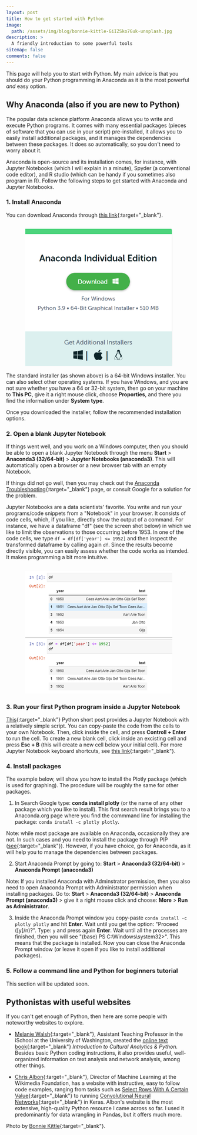 ```yaml
---
layout: post
title: How to get started with Python
image:
  path: /assets/img/blog/bonnie-kittle-GiIZSko7Guk-unsplash.jpg
description: >
  A friendly introduction to some powerful tools
sitemap: false
comments: false
---
```


This page will help you to start with Python. My main advice is that you should do your Python programming in Anaconda as it is the most powerful _and_ easy option.


## Why Anaconda (also if you are new to Python)

The popular data science platform Anaconda allows you to write and execute Python programs. It comes with many essential packages (pieces of software that you can use in your script) pre-installed, it allows you to easily install additional packages, and it manages the dependencies between these packages. It does so automatically, so you don't need to worry about it.

Anaconda is open-source and its installation comes, for instance, with Jupyter Notebooks (which I will explain in a minute), Spyder (a conventional code editor), and R studio (which can be handy if you sometimes also program in R). Follow the following steps to get started with Anaconda and Jupyter Notebooks.


### 1. Install Anaconda

You can download Anaconda through [this link](https://www.anaconda.com/products/individual/){:target="_blank"}.

<p align="center">
<img src="/assets/img/blog/installer.png" alt="installer" width="400" style="padding-top: 15px;"/>
</p>

The standard installer (as shown above) is a 64-bit Windows installer. You can also select other operating systems. If you have Windows, and you are not sure whether you have a 64 or 32-bit system, then go on your machine to **This PC**, give it a right mouse click, choose **Proporties**, and there you find the information under **System type**.

Once you downloaded the installer, follow the recommended installation options.


### 2. Open a blank Jupyter Notebook

If things went well, and you work on a Windows computer, then you should be able to open a blank Jupyter Notebook through the menu **Start** > **Anaconda3 (32/64-bit)** > **Jupyter Notebooks (anaconda3)**. This will automatically open a browser or a new browser tab with an empty Notebook.

If things did not go well, then you may check out the [Anaconda Troubleshooting](https://docs.anaconda.com/anaconda/user-guide/troubleshooting/){:target="_blank"} page, or consult Google for a solution for the problem.

Jupyter Notebooks are a data scientists' favorite. You write and run your programs/code snippets from a "Notebook" in your browser. It consists of code cells, which, if you like, directly show the output of a command. For instance, we have a dataframe "df" (see the screen shot below) in which we like to limit the observations to those occurring before 1953. In one of the code cells, we type ```df = df[df['year'] <= 1952]``` and then inspect the transformed dataframe by calling again ```df```. Since the results become directly visible, you can easily assess whether the code works as intended. It makes programming a bit more intuitive.

<p align="center">
<img src="/assets/img/blog/Screenshot_1.png" alt="jupyter" width="400" style="padding-top: 15px;"/>
</p>

### 3. Run your first Python program inside a Jupyter Notebook

[This](https://renswilderom.github.io/blog/python_shorts/2021-11-19-Word_counts/){:target="_blank"} Python short post provides a Jupyter Notebook with a relatively simple script. You can copy-paste the code from the cells to your own Notebook. Then, click inside the cell, and press **Controll + Enter** to run the cell. To create a new blank cell, click inside an excisting cell and press **Esc + B** (this will create a new cell below your initial cell). For more Jupyter Notebook keyboard shortcuts, see [this link](https://towardsdatascience.com/jypyter-notebook-shortcuts-bf0101a98330){:target="_blank"}.


### 4. Install packages

The example below, will show you how to install the Plotly package (which is used for graphing). The procedure will be roughly the same for other packages.

1) In Search Google type: **conda install plotly** (or the name of any other package which you like to install). This first search result brings you to a Anaconda.org page where you find the commmand line for installing the package: ```conda install -c plotly plotly```.

Note: while most package are available on Anaconda, occasionally they are not. In such cases and you need to install the package through PIP ([see](https://packaging.python.org/en/latest/tutorials/installing-packages/){:target="_blank"}). However, if you have choice, go for Anaconda, as it will help you to manage the dependencies between packages.

2) Start Anaconda Prompt by going to: **Start** > **Anaconda3 (32/64-bit)** > **Anaconda Prompt (anaconda3)**

Note: If you installed Anaconda with Adminstrator permission, then you also need to open Anaconda Prompt with Administrator permission when installing packages. Go to: **Start** > **Anaconda3 (32/64-bit)** > **Anaconda Prompt (anaconda3)** > give it a right mouse click and choose: **More** > **Run as Administrator**.

3) Inside the Anaconda Prompt window you copy-paste ```conda install -c plotly plotly```  and hit **Enter**. Wait until you get the option: "Proceed ([y]/n)?". Type: ```y``` and press again **Enter**. Wait until all the processes are finished, then you will see "(base) PS C:\Windows\system32>". This means that the package is installed. Now you can close the Anaconda Prompt window (or leave it open if you like to install additional packages).


### 5. Follow a command line and Python for beginners tutorial

This section will be updated soon.


## Pythonistas with useful websites

If you can't get enough of Python, then here are some people with noteworthy websites to explore.

* [Melanie Walsh](https://melaniewalsh.org/){:target="_blank"}, Assistant Teaching Professor in the iSchool at the University of Washington, created the [online text book](https://melaniewalsh.github.io/Intro-Cultural-Analytics/welcome.html){:target="_blank"} _Introduction to Cultural Analytics & Python._ Besides basic Python coding instructions, it also provides useful, well-organized information on text analysis and network analysis, among other things.  

* [Chris Albon](https://chrisalbon.com/){:target="_blank"}, Director of Machine Learning at the Wikimedia Foundation, has a website with instructive, easy to follow code examples, ranging from tasks such as [Select Rows With A Certain Value](https://chrisalbon.com/code/python/data_wrangling/pandas_select_rows_containing_values/){:target="_blank"} to running [Convolutional Neural Networks](https://chrisalbon.com/code/deep_learning/keras/convolutional_neural_network/){:target="_blank"} in Keras. Albon's website is the most extensive, high-quality Python resource I came across so far. I used it predominantly for data wrangling in Pandas, but it offers much more.  

<!-- Programming Historian (team of Pythonistas who keep each other sharp through peer-review processes). Lots of explaining (also little details that beginners may not know). Aimed at the Humanities (and in my view also highly suitable for social scientists)

Package documentation (some packages provide excellent documentation on how to use them, so also visit their sites).

Libaries for machine learning in Python
Scikit-learn (the one I am using)
Keras
Flair (by Zalando)
Tensorflow
Pytorch
Also see: https://research.zalando.com/post/tempflow/ -->
Photo by [Bonnie Kittle](https://unsplash.com/@bonniekdesign){:target="_blank"}.
